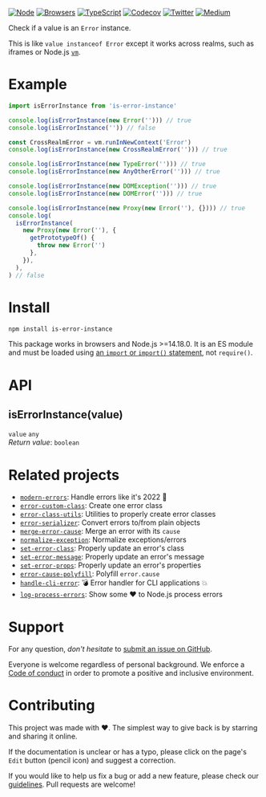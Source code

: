 [![Node](https://img.shields.io/badge/-Node.js-brightgreen?logo=node.js&colorA=gray&logoColor=66cc33)](https://www.npmjs.com/package/is-error-instance)
[![Browsers](https://img.shields.io/badge/-Browsers-brightgreen?logo=firefox&colorA=gray)](https://en.wikipedia.org/wiki/Isomorphic_JavaScript)
[![TypeScript](https://img.shields.io/badge/-Typed-brightgreen?logo=typescript&colorA=gray&logoColor=0096ff)](/types/main.d.ts)
[![Codecov](https://img.shields.io/badge/-Tested%20100%25-brightgreen?logo=codecov&colorA=gray)](https://codecov.io/gh/ehmicky/is-error-instance)
[![Twitter](https://img.shields.io/badge/-Twitter-brightgreen.svg?logo=twitter&colorA=gray)](https://twitter.com/intent/follow?screen_name=ehmicky)
[![Medium](https://img.shields.io/badge/-Medium-brightgreen.svg?logo=medium&colorA=gray)](https://medium.com/@ehmicky)

Check if a value is an `Error` instance.

This is like `value instanceof Error` except it works across realms, such as
iframes or Node.js [`vm`](https://nodejs.org/api/vm.html).

# Example

<!-- eslint-disable fp/no-proxy -->

```js
import isErrorInstance from 'is-error-instance'

console.log(isErrorInstance(new Error(''))) // true
console.log(isErrorInstance('')) // false

const CrossRealmError = vm.runInNewContext('Error')
console.log(isErrorInstance(new CrossRealmError(''))) // true

console.log(isErrorInstance(new TypeError(''))) // true
console.log(isErrorInstance(new AnyOtherError(''))) // true

console.log(isErrorInstance(new DOMException(''))) // true
console.log(isErrorInstance(new DOMError(''))) // true

console.log(isErrorInstance(new Proxy(new Error(''), {}))) // true
console.log(
  isErrorInstance(
    new Proxy(new Error(''), {
      getPrototypeOf() {
        throw new Error('')
      },
    }),
  ),
) // false
```

# Install

```bash
npm install is-error-instance
```

This package works in browsers and Node.js >=14.18.0. It is an ES module and
must be loaded using
[an `import` or `import()` statement](https://gist.github.com/sindresorhus/a39789f98801d908bbc7ff3ecc99d99c),
not `require()`.

# API

## isErrorInstance(value)

`value` `any`\
_Return value_: `boolean`

# Related projects

- [`modern-errors`](https://github.com/ehmicky/modern-errors): Handle errors
  like it's 2022 🔮
- [`error-custom-class`](https://github.com/ehmicky/error-custom-class): Create
  one error class
- [`error-class-utils`](https://github.com/ehmicky/error-class-utils): Utilities
  to properly create error classes
- [`error-serializer`](https://github.com/ehmicky/error-serializer): Convert
  errors to/from plain objects
- [`merge-error-cause`](https://github.com/ehmicky/merge-error-cause): Merge an
  error with its `cause`
- [`normalize-exception`](https://github.com/ehmicky/normalize-exception):
  Normalize exceptions/errors
- [`set-error-class`](https://github.com/ehmicky/set-error-class): Properly
  update an error's class
- [`set-error-message`](https://github.com/ehmicky/set-error-message): Properly
  update an error's message
- [`set-error-props`](https://github.com/ehmicky/set-error-props): Properly
  update an error's properties
- [`error-cause-polyfill`](https://github.com/ehmicky/error-cause-polyfill):
  Polyfill `error.cause`
- [`handle-cli-error`](https://github.com/ehmicky/handle-cli-error): 💣 Error
  handler for CLI applications 💥
- [`log-process-errors`](https://github.com/ehmicky/log-process-errors): Show
  some ❤ to Node.js process errors

# Support

For any question, _don't hesitate_ to [submit an issue on GitHub](../../issues).

Everyone is welcome regardless of personal background. We enforce a
[Code of conduct](CODE_OF_CONDUCT.md) in order to promote a positive and
inclusive environment.

# Contributing

This project was made with ❤️. The simplest way to give back is by starring and
sharing it online.

If the documentation is unclear or has a typo, please click on the page's `Edit`
button (pencil icon) and suggest a correction.

If you would like to help us fix a bug or add a new feature, please check our
[guidelines](CONTRIBUTING.md). Pull requests are welcome!

<!-- Thanks go to our wonderful contributors: -->

<!-- ALL-CONTRIBUTORS-LIST:START -->
<!-- prettier-ignore -->
<!--
<table><tr><td align="center"><a href="https://twitter.com/ehmicky"><img src="https://avatars2.githubusercontent.com/u/8136211?v=4" width="100px;" alt="ehmicky"/><br /><sub><b>ehmicky</b></sub></a><br /><a href="https://github.com/ehmicky/is-error-instance/commits?author=ehmicky" title="Code">💻</a> <a href="#design-ehmicky" title="Design">🎨</a> <a href="#ideas-ehmicky" title="Ideas, Planning, & Feedback">🤔</a> <a href="https://github.com/ehmicky/is-error-instance/commits?author=ehmicky" title="Documentation">📖</a></td></tr></table>
 -->
<!-- ALL-CONTRIBUTORS-LIST:END -->
